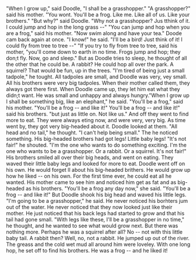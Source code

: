 "When I grow up," said Doodle, "I shall be a grasshopper."
"A grasshopper?" said his mother.
"You wont.
You'll be a frog.
Like me.
Like all of us.
Like your brothers."
"But why?" said Doodle.
"Why not a grasshopper?
Jus tthink of it.
I could jump and hop in the long grass --"
"You can jump and hop when you are a frog," said his mother.
"Now swim along and have your tea."
Doode cam back again at once.
"I know!" he said.
"I'll be a bird! Just think of it! I could fly from tree to tree --"
"If you try to fly from tree to tree, said his mother, "you'll come down to earth in no time.
Frogs jump and hop; they don;t fly.
Now, go and sleep."
But as Doodle tries to sleep, he thought of all the other that he could be.
A rabbit?
He could hop all over the park.
A squirrel?
That would be fun, up in the trees.
"I'm tired of being just a small tadpole," he tought.
All tadpoles are small, and Doodle was very, vey small.
All his brothers were very big tadpoles.
When their mother called them, they always got there first.
When Doodle came up, they let him eat what they didn;t want.
He was small and unhappy and always hungry.\"When I grow up I shall be something big, like an elephant," he said.
"You'll be a frog," said his mother.
"You'll be a frog -- and like it!"
You'll be a frog -- and like it!" said his brothers.
"but just as little on. Not like us."
And off they went to find more to eat.
They were always eting now, and were very, very big.
As time went by, they got very big-headed about it.
Doodle looked at them.
"All head and no tail," he thought.
"I can't help being small."
The he noticed something.
His big-headed brothers had got legs!
Little baby legs!
"It's not fair!" he shouted.
"I'm the one who wants to do something exciting.
I'm the one who wants to be a grasshopper.
Or a rabbit.
Or a squirrel.
It's not fair!"
His brothers smiled all over their big heads, and went on eating.
They waved their little baby legs and looked for more to eat.
Doodle went off on his own.
He would forget ll about his big-headed brithers.
He would grow up how he liked -- on his own.
For the first time ever, he could eat all he wanted.
His mother came to see him and noticed him get as fat and as big-headed as his brothers.
"You'll be a frog any day now," she said.
"You'll be a frog -- and like it!"
But Doodle shook his big head and waved his little legs.
"I'm going to be a grasshopper," he said.
He never noticed his borhters jum out of the water.
He never noticed that they now looked just like their mother.
He just noticed that his back legs had started to grow and that his tail had gone small.
"With legs like these, I'll be a grasshopper in no time," he thought, and he wanted to see what would grow next.
But there was nothing more.
Perhaps he was a squirrel after all?
No -- not with this little baby tail.
A rabbit then?
Well, no, not a rabbit.
He jumped up out of the river.
The greass and the cold wet mud all around him were loveley.
With one long hop, he set off to find his brothers.
He was a frog -- and he liked it!
